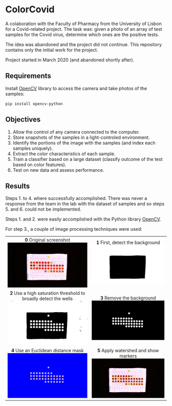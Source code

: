# ColorCovid
A colaboration with the Faculty of Pharmacy from the University of Lisbon for a Covid-related project.
The task was: given a photo of an array of test samples for the Covid virus, determine which ones are the positive tests.

The idea was abandoned and the project did not continue.
This repository contains only the initial work for the project.

Project started in March 2020 (and abandoned shortly after).

## Requirements

Install [OpenCV](https://docs.opencv.org/master/index.html) library to access the camera and take photos of the samples:
```
pip install opencv-python
```

## Objectives

1. Allow the control of any camera connected to the computer.
2. Store snapshots of the samples in a light-controled environment.
3. Identify the portions of the image with the samples (and index each samples uniquely).
4. Extract the color characteristics of each sample.
5. Train a classifier based on a large dataset (classify outcome of the test based on color features).
6. Test on new data and assess performance.

## Results

Steps 1. to 4. where successfully accomplished.
There was never a response from the team in the lab with the dataset of samples and so steps 5. and 6. could not be implemented.

Steps 1. and 2. were easily accomplished with the Python library [OpenCV](https://docs.opencv.org/master/index.html).

For step 3., a couple of image processing techniques were used:

| | |
:----:|:------:
**0** Original screenshot<br><img src="/pre-processing/image_processing_0_original.PNG" width="350"/> | **1** First, detect the background <br> <img src="/pre-processing/image_processing_1_background_detection.PNG" width="350"/>
**2** Use a high saturation threshold to broadly detect the wells<br> <img src="/pre-processing/image_processing_2_high_saturation_threshold.PNG" width="350"/> | **3** Remove the background <br> <img src="/pre-processing/image_processing_3_background_removal.PNG" width="350"/>
**4** Use an Euclidean distance mask <br> <img src="/pre-processing/image_processing_4_euclidean_distance.PNG" width="350"/> | **5** Apply watershed and show markers <br> <img src="/pre-processing/image_processing_5_marker_by_watershedPNG.PNG" width="350"/>





